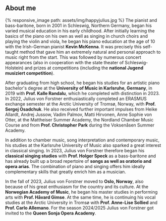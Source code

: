 ## About me
{% responsive_image path: assets/img/happyjulius.jpg %}
The pianist and bass-baritone, born in 2001 in Schleswig, Northern Germany, began his varied musical education 
in his early childhood. After initially learning the basics of the piano on his own as well as singing in church choirs
and playing the violin and viola, he began his piano education at the age of 10 with the Irish-German pianist
**Kevin McKenna**.
It was precisely this self-taught method that gave him an extremely natural and personal approach to music right
from the start.
This was followed by numerous concert appearances (also in cooperation with the state theater of Schleswig-Holstein)
and prizes at competitions (including the **national Jugend musiziert competition**).

After graduating from high school, he began his studies for an artistic piano bachelor's degree at the
**University of Music in Karlsruhe, Germany**, in 2019 with **Prof. Kalle Randalu**, which he completed with distinction
in 2023.
In 2022, Julius von Forstner enthusiastically completed an ERASMUS exchange semester at the Arctic University of
Tromsø, Norway, with **Prof. Sergej Osadchuk**.
He also received further important impulses from Heike Allardt, Andrej Jussow, Vadim Palmov, Matti Hirvonen, Anne Sophie von Otter,
at the Mattheiser Summer Academy, the Nordland Chamber Music Course and from **Prof. Christopher Park** during the
Voksenåsen Summer Academy.

In addition to chamber music, song interpretation and contemporary music, his studies at the Karlsruhe University of
Music also sparked a great interest in classical singing.
In 2023, Julius von Forstner therefore began his **classical singing studies** with **Prof. Holger Speck** as a
bass-baritone and has already built up a broad repertoire of **songs as well as oratorio and opera arias**.
The combination of piano and singing offers him ideally complementary skills that greatly enrich him
as a musician.

In the fall of 2023, Julius von Forstner moved to **Oslo, Norway**, also because of his great enthusiasm for the country
and its culture. At the **Norwegian Academy of Music**, he began his master studies in performing arts with
**Prof. Håvard Gimse**. At the same time, he is continuing his vocal studies at the Arctic University in Tromsø with
**Prof. Anne-Lise Sollied** and **Prof. Carlo Allemano**. For the season 2024/2025 Julius von Forstner got invited to the **Queen Sonja Opera Academy**.